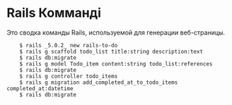 # Rails Комманді
Это сводка команды Rails, используемой для генерации веб-страницы.

        $ rails _5.0.2_ new rails-to-do
        $ rails g scaffold todo_list title:string description:text
        $ rails db:migrate
        $ rails g model Todo_item content:string todo_list:references
        $ rails db:migrate
        $ rails g controller todo_items
        $ rails g migration add_completed_at_to_todo_items completed_at:datetime
        $ rails db:migrate
